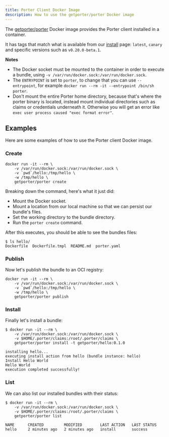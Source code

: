 ```yaml
---
title: Porter Client Docker Image
description: How to use the getporter/porter Docker image
---
```


The [getporter/porter][porter] Docker image provides the Porter client installed in a
container.

It has tags that match what is available from our [install](/install/) page:
`latest`, `canary` and specific versions such as `v0.20.0-beta.1`.

**Notes**

* The Docker socket must be mounted to the container in order to execute a
  bundle, using `-v /var/run/docker.sock:/var/run/docker.sock`.
* The `ENTRYPOINT` is set to `porter`, to change that you can use 
  `--entrypoint`, for example `docker run --rm -it --entrypoint /bin/sh porter`. 
* Don't mount the entire Porter home directory, because that's where the porter
  binary is located, instead mount individual directories such as claims or
  credentials underneath it. Otherwise you will get an error like 
  `exec user process caused "exec format error"`.

## Examples
Here are some examples of how to use the Porter client Docker image.

### Create
```
docker run -it --rm \
    -v /var/run/docker.sock:/var/run/docker.sock \
    -v `pwd`/hello:/tmp/hello \
    -w /tmp/hello \
    getporter/porter create
```

Breaking down the command, here's what it just did:

* Mount the Docker socket.
* Mount a location from our local machine so that we can persist our bundle's files.
* Set the working directory to the bundle directory.
* Run the `porter create` command.

After this executes, you should be able to see the bundles files:

```
$ ls hello/
Dockerfile  Dockerfile.tmpl  README.md	porter.yaml
```

### Publish
Now let's publish the bundle to an OCI registry:

```
docker run -it --rm \
    -v /var/run/docker.sock:/var/run/docker.sock \
    -v `pwd`/hello:/tmp/hello \
    -w /tmp/hello \
    getporter/porter publish
```

### Install
Finally let's install a bundle:

```
$ docker run -it --rm \
    -v /var/run/docker.sock:/var/run/docker.sock \
    -v $HOME/.porter/claims:/root/.porter/claims \
    getporter/porter install -t getporter/hello:0.1.0

installing hello...
executing install action from hello (bundle instance: hello)
Install Hello World
Hello World
execution completed successfully!
```

### List
We can also list our installed bundles with their status:

```
$ docker run -it --rm \
    -v /var/run/docker.sock:/var/run/docker.sock \
    -v $HOME/.porter/claims:/root/.porter/claims \
    getporter/porter list

NAME      CREATED         MODIFIED        LAST ACTION   LAST STATUS
hello     2 minutes ago   2 minutes ago   install       success
```

[porter]: https://hub.docker.com/r/getporter/porter/tags